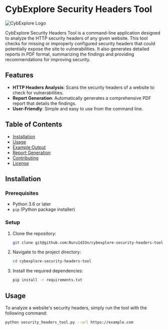 # CybExplore Security Headers Tool

![CybExplore Logo](path/to/your/cybexplore-logo.png)

CybExplore Security Headers Tool is a command-line application designed to analyze the HTTP security headers of any given website. This tool checks for missing or improperly configured security headers that could potentially expose the site to vulnerabilities. It also generates detailed reports in PDF format, summarizing the findings and providing recommendations for improving security.

## Features

- **HTTP Headers Analysis**: Scans the security headers of a website to check for vulnerabilities.
- **Report Generation**: Automatically generates a comprehensive PDF report that details the findings.
- **User-Friendly**: Simple and easy to use from the command line.

## Table of Contents

- [Installation](#installation)
- [Usage](#usage)
- [Example Output](#example-output)
- [Report Generation](#report-generation)
- [Contributing](#contributing)
- [License](#license)

## Installation

### Prerequisites

- Python 3.6 or later
- `pip` (Python package installer)

### Setup

1. Clone the repository:

   ```bash
   git clone git@github.com:Nuru1d33n/cybexplore-security-headers-tool.git
   ```
2. Navigate to the project directory:

   ```bash
   cd cybexplore-security-headers-tool
   ```
3. Install the required dependencies:

   ```bash
   pip install -r requirements.txt
   ```

## Usage

To analyze a website's security headers, simply run the tool with the following command:

```bash
python security_headers_tool.py --url https://example.com
```
